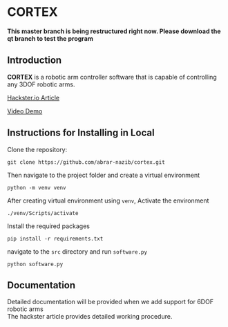 # CORTEX

**This master branch is being restructured right now. Please download the qt branch to test the program**

## Introduction

**CORTEX** is a robotic arm controller software that is capable of controlling any 3DOF robotic arms.

[Hackster.io Article](https://www.hackster.io/cortex-robotics/cortex-a-3dof-robotic-arm-controller-software-392f5e)

[Video Demo](https://youtu.be/yXRN9Aov4zM)

## Instructions for Installing in Local

Clone the repository:

```
git clone https://github.com/abrar-nazib/cortex.git
```

Then navigate to the project folder and create a virtual environment

```
python -m venv venv
```

After creating virtual environment using `venv`, Activate the environment

```
./venv/Scripts/activate
```

Install the required packages

```
pip install -r requirements.txt
```

navigate to the `src` directory and run `software.py`

```
python software.py
```

## Documentation

Detailed documentation will be provided when we add support for 6DOF robotic arms\
The hackster article provides detailed working procedure.
